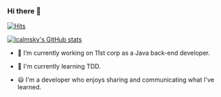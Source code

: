 ### Hi there 👋

[![Hits](https://hits.seeyoufarm.com/api/count/incr/badge.svg?url=https%3A%2F%2Fgithub.com%2Flcalmsky%2Fhit-counter&count_bg=%2379C83D&title_bg=%23555555&icon=&icon_color=%23E7E7E7&title=hits&edge_flat=true)](https://hits.seeyoufarm.com)

[![lcalmsky's GitHub stats](https://github-readme-stats.vercel.app/api?username=lcalmsky&theme=dark)](https://github.com/lcalmsky/github-readme-stats)

- 🔭 I’m currently working on 11st corp as a Java back-end developer.

- 🌱 I'm currently learning TDD.

- :smiley: I'm a developer who enjoys sharing and communicating what I've learned.
